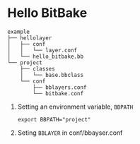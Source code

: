 # Hello BitBake
```
example
├── hellolayer
│   ├── conf
│   │   └── layer.conf
│   └── hello_bitbake.bb
└── project
    ├── classes
    │   └── base.bbclass
    └── conf
        ├── bblayers.conf
        └── bitbake.conf
```        
1. Setting an environment variable, `BBPATH`

   `export BBPATH="project"`

2. Seting `BBLAYER` in conf/bbayser.conf
